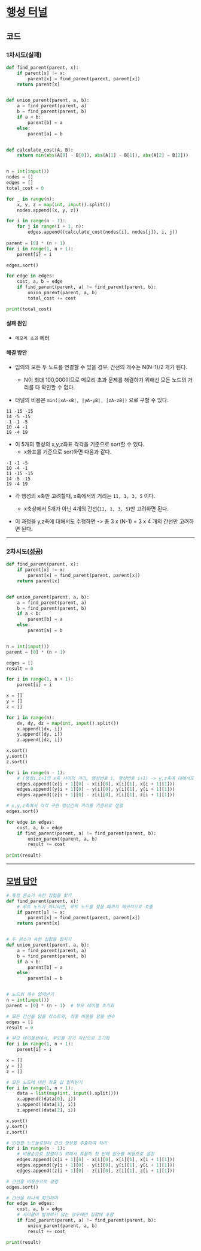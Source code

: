 # [행성 터널](https://www.acmicpc.net/problem/2887)

## 코드

### 1차시도(실패)

```python
def find_parent(parent, x):
    if parent[x] != x:
        parent[x] = find_parent(parent, parent[x])
    return parent[x]


def union_parent(parent, a, b):
    a = find_parent(parent, a)
    b = find_parent(parent, b)
    if a < b:
        parent[b] = a
    else:
        parent[a] = b


def calculate_cost(A, B):
    return min(abs(A[0] - B[0]), abs(A[1] - B[1]), abs(A[2] - B[2]))


n = int(input())
nodes = []
edges = []
total_cost = 0

for _ in range(n):
    x, y, z = map(int, input().split())
    nodes.append((x, y, z))

for i in range(n - 1):
    for j in range(i + 1, n):
        edges.append((calculate_cost(nodes[i], nodes[j]), i, j))
        
parent = [0] * (n + 1)
for i in range(1, n + 1):
    parent[i] = i

edges.sort()

for edge in edges:
    cost, a, b = edge
    if find_parent(parent, a) != find_parent(parent, b):
        union_parent(parent, a, b)
        total_cost += cost

print(total_cost)
```

#### 실패 원인

- `메모리 초과` 에러

#### 해결 방안

- 임의의 모든 두 노드를 연결할 수 있을 경우, 간선의 개수는 N(N-1)/2 개가 된다.
    - N이 최대 100,000이므로 메모리 초과 문제를 해결하기 위해선 모든 노드의 거리를 다 확인할 수 없다.

- 터널의 비용은 `min(|xA-xB|, |yA-yB|, |zA-zB|)` 으로 구할 수 있다.

```
11 -15 -15
14 -5 -15
-1 -1 -5
10 -4 -1
19 -4 19
```

- 이 5개의 행성의 x,y,z좌표 각각을 기준으로 sort할 수 있다.
    - x좌표를 기준으로 sort하면 다음과 같다.

```
-1 -1 -5
10 -4 -1
11 -15 -15
14 -5 -15
19 -4 19
```

- 각 행성의 x축만 고려할때, x축에서의 거리는 `11, 1, 3, 5` 이다.
    - x축상에서 5개가 아닌 4개의 간선(`11, 1, 3, 5`)만 고려하면 된다.

- 이 과정을 y,z축에 대해서도 수행하면 -> 총 3 x (N-1) = 3 x 4 개의 간선만 고려하면 된다.

---

### 2차시도([성공](https://www.acmicpc.net/status?user_id=guswns3371&problem_id=2887&from_mine=1))

```python
def find_parent(parent, x):
    if parent[x] != x:
        parent[x] = find_parent(parent, parent[x])
    return parent[x]


def union_parent(parent, a, b):
    a = find_parent(parent, a)
    b = find_parent(parent, b)
    if a < b:
        parent[b] = a
    else:
        parent[a] = b


n = int(input())
parent = [0] * (n + 1)  

edges = []
result = 0

for i in range(1, n + 1):
    parent[i] = i

x = []
y = []
z = []

for i in range(n):
    dx, dy, dz = map(int, input().split())
    x.append([dx, i])
    y.append([dy, i])
    z.append([dz, i])

x.sort()
y.sort()
z.sort()

for i in range(n - 1):
    # (행성i,i+1의 x축 사이의 거리, 행성번호 i, 행성번호 i+1) -> y,z축에 대해서도 똑같이 한다
    edges.append((x[i + 1][0] - x[i][0], x[i][1], x[i + 1][1]))
    edges.append((y[i + 1][0] - y[i][0], y[i][1], y[i + 1][1]))
    edges.append((z[i + 1][0] - z[i][0], z[i][1], z[i + 1][1]))

# x,y,z축에서 각각 구한 행성간의 거리를 기준으로 정렬
edges.sort()

for edge in edges:
    cost, a, b = edge
    if find_parent(parent, a) != find_parent(parent, b):
        union_parent(parent, a, b)
        result += cost
        
print(result)

```

---

## [모범 답안](https://github.com/ndb796/python-for-coding-test/blob/master/18/4.py)

```python
# 특정 원소가 속한 집합을 찾기
def find_parent(parent, x):
    # 루트 노드가 아니라면, 루트 노드를 찾을 때까지 재귀적으로 호출
    if parent[x] != x:
        parent[x] = find_parent(parent, parent[x])
    return parent[x]


# 두 원소가 속한 집합을 합치기
def union_parent(parent, a, b):
    a = find_parent(parent, a)
    b = find_parent(parent, b)
    if a < b:
        parent[b] = a
    else:
        parent[a] = b


# 노드의 개수 입력받기
n = int(input())
parent = [0] * (n + 1)  # 부모 테이블 초기화

# 모든 간선을 담을 리스트와, 최종 비용을 담을 변수
edges = []
result = 0

# 부모 테이블상에서, 부모를 자기 자신으로 초기화
for i in range(1, n + 1):
    parent[i] = i

x = []
y = []
z = []

# 모든 노드에 대한 좌표 값 입력받기
for i in range(1, n + 1):
    data = list(map(int, input().split()))
    x.append((data[0], i))
    y.append((data[1], i))
    z.append((data[2], i))

x.sort()
y.sort()
z.sort()

# 인접한 노드들로부터 간선 정보를 추출하여 처리
for i in range(n - 1):
    # 비용순으로 정렬하기 위해서 튜플의 첫 번째 원소를 비용으로 설정
    edges.append((x[i + 1][0] - x[i][0], x[i][1], x[i + 1][1]))
    edges.append((y[i + 1][0] - y[i][0], y[i][1], y[i + 1][1]))
    edges.append((z[i + 1][0] - z[i][0], z[i][1], z[i + 1][1]))

# 간선을 비용순으로 정렬
edges.sort()

# 간선을 하나씩 확인하며
for edge in edges:
    cost, a, b = edge
    # 사이클이 발생하지 않는 경우에만 집합에 포함
    if find_parent(parent, a) != find_parent(parent, b):
        union_parent(parent, a, b)
        result += cost

print(result)
```